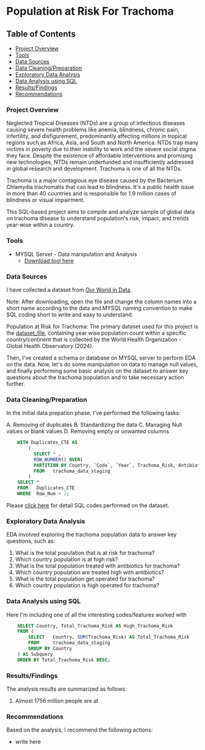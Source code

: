 # Population at Risk For Trachoma

## Table of Contents
- [Project Overview](#project-overview)
- [Tools](#tools)
- [Data Sources](#data-sources)
- [Data Cleaning/Preparation](#data-cleaningpreparation)
- [Exploratory Data Analysis](#exploratory-data-analysis)
- [Data Analysis using SQL](#data-analysis-using-sql)
- [Results/Findings](#resultsfindings)
- [Recommendations](#recommendations)

### Project Overview

Neglected Tropical Diseases (NTDs) are a group of infectious diseases causing severe health problems like anemia, blindness, chronic pain, infertility, and disfigurement, predominantly affecting millions in tropical regions such as Africa, Asia, and South and North America. NTDs trap many victims in poverty due to their inability to work and the severe social stigma they face. Despite the existence of affordable interventions and promising new technologies, NTDs remain underfunded and insufficiently addressed in global research and development. Trachoma is one of all the NTDs.

Trachoma is a major contagious eye disease caused by the Bacterium Chlamydia trachomatis that can lead to blindness. It's a public health issue in more than 40 countries and is responsible for 1.9 million cases of blindness or visual impairment.

This SQL-based project aims to compile and analyze sample of global data on trachoma disease to understand population's risk, impact, and trends year-wise within a country.

### Tools

- MYSQL Server - Data manipulation and Analysis
  - [Download tool here](https://dev.mysql.com/downloads/installer/)
  
### Data Sources

I have collected a dataset from [Our World in Data](https://ourworldindata.org/grapher/number-treated-for-trachoma). 

Note: After downloading, open the file and change the column names into a short name according to the data and MYSQL naming convention to make SQL coding short to write and easy to understand. 

Population at Risk for Trachoma: The primary dataset used for this project is the [dataset_file](https://github.com/rajarapuraj/SQL_Project/blob/main/population-at-risk-of-trachoma-vs-receiving-treatment.csv), containing year wise population count within a specific country/continent that is collected by the World Health Organization - Global Health Observatory (2024). 

Then, I've created a schema or database on MYSQL server to perform EDA on the data. Now, let's do some manipulation on data to manage null values, and finally performing some basic analysis on the dataset to answer key questions about the trachoma population and to take necessary action further.

### Data Cleaning/Preparation

In the initial data prepation phase, I've performed the following tasks:

  A. Removing of duplicates
	B. Standardizing the data
	C. Managing Null values or blank values
	D. Removing empty or unwanted columns
 
```sql
	WITH Duplicates_CTE AS
		(
		  SELECT * ,
		  ROW_NUMBER() OVER(
		  PARTITION BY Country, `Code`, `Year`, Trachoma_Risk, Antibiotics_Treatment, Operated) AS Row_Num
		  FROM   trachoma_data_staging
		)
	SELECT *
	FROM   Duplicates_CTE
	WHERE  Row_Num > 1;
```

Please [click here](https://github.com/rajarapuraj/SQL_Project/blob/main/Trachoma_SQL_Project.sql) for detail SQL codes performed on the dataset.

### Exploratory Data Analysis

EDA involved exploring the trachoma population data to answer key questions, such as:

1. What is the total population that is at risk for trachoma?
2. Which country population is at high risk?
3. What is the total population treated with antibiotics for trachoma?
4. Which country population are treated high with antibiotics?
5. What is the total population get operated for trachoma?
6. Which country population is high operated for trachoma?

### Data Analysis using SQL

Here I'm including one of all the interesting codes/features worked with

```sql
	SELECT Country, Total_Trachoma_Risk AS High_Trachoma_Risk
	FROM (
	    SELECT   Country, SUM(Trachoma_Risk) AS Total_Trachoma_Risk
	    FROM     trachoma_data_staging
	    GROUP BY Country
	) AS Subquery
	ORDER BY Total_Trachoma_Risk DESC;
```

### Results/Findings

The analysis results are summarized as follows:

1. Almost 1756 million people are at 

### Recommendations

Based on the analysis, I recommend the following actions:
- write here





  
  
   
